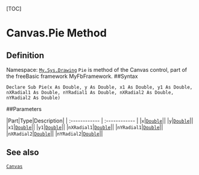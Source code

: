 [TOC]
# Canvas.Pie Method

## Definition
Namespace: [`My.Sys.Drawing`](My.Sys.Drawing.md)
`Pie` is method of the Canvas control, part of the freeBasic framework MyFbFramework.
##Syntax
```freeBasic
Declare Sub Pie(x As Double, y As Double, x1 As Double, y1 As Double, nXRadial1 As Double, nYRadial1 As Double, nXRadial2 As Double, nYRadial2 As Double)
```

##Parameters

|Part|Type|Description|
| :------------ | :------------ |
|`x`|[`Double`]("https://www.freebasic.net/wiki/KeyPgDouble")||
|`y`|[`Double`]("https://www.freebasic.net/wiki/KeyPgDouble")||
|`x1`|[`Double`]("https://www.freebasic.net/wiki/KeyPgDouble")||
|`y1`|[`Double`]("https://www.freebasic.net/wiki/KeyPgDouble")||
|`nXRadial1`|[`Double`]("https://www.freebasic.net/wiki/KeyPgDouble")||
|`nYRadial1`|[`Double`]("https://www.freebasic.net/wiki/KeyPgDouble")||
|`nXRadial2`|[`Double`]("https://www.freebasic.net/wiki/KeyPgDouble")||
|`nYRadial2`|[`Double`]("https://www.freebasic.net/wiki/KeyPgDouble")||
## See also
[`Canvas`](Canvas.md)
